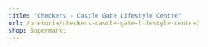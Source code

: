 ```yaml
---
title: "Checkers - Castle Gate Lifestyle Centre"
url: /pretoria/checkers-castle-gate-lifestyle-centre/
shop: Supermarkt
---
```

